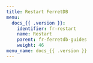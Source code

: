 ```yaml
---
title: Restart FerretDB
menu:
  docs_{{ .version }}:
    identifier: fr-restart
    name: Restart
    parent: fr-ferretdb-guides
    weight: 46
menu_name: docs_{{ .version }}
---
```

